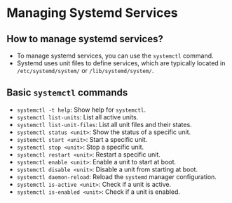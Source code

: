 # Managing Systemd Services

## How to manage systemd services?

- To manage systemd services, you can use the `systemctl` command.
- Systemd uses unit files to define services, which are typically located in `/etc/systemd/system/` or `/lib/systemd/system/`.

## Basic `systemctl` commands

- `systemctl -t help`: Show help for `systemctl`.
- `systemctl list-units`: List all active units.
- `systemctl list-unit-files`: List all unit files and their states.
- `systemctl status <unit>`: Show the status of a specific unit.
- `systemctl start <unit>`: Start a specific unit.
- `systemctl stop <unit>`: Stop a specific unit.
- `systemctl restart <unit>`: Restart a specific unit.
- `systemctl enable <unit>`: Enable a unit to start at boot.
- `systemctl disable <unit>`: Disable a unit from starting at boot.
- `systemctl daemon-reload`: Reload the `systemd` manager configuration.
- `systemctl is-active <unit>`: Check if a unit is active.
- `systemctl is-enabled <unit>`: Check if a unit is enabled.
